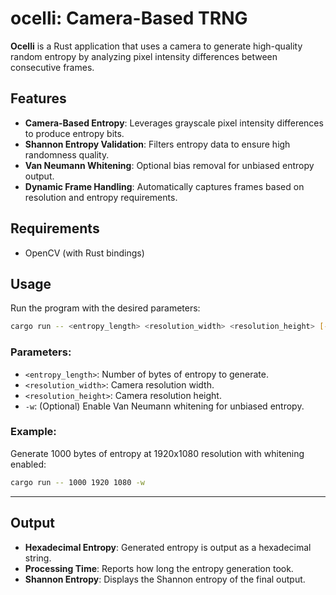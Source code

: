 # ocelli: Camera-Based TRNG

**Ocelli** is a Rust application that uses a camera to generate high-quality random entropy by analyzing pixel intensity differences between consecutive frames.

## Features

- **Camera-Based Entropy**: Leverages grayscale pixel intensity differences to produce entropy bits.
- **Shannon Entropy Validation**: Filters entropy data to ensure high randomness quality.
- **Van Neumann Whitening**: Optional bias removal for unbiased entropy output.
- **Dynamic Frame Handling**: Automatically captures frames based on resolution and entropy requirements.

## Requirements

- OpenCV (with Rust bindings)

## Usage

Run the program with the desired parameters:

```bash
cargo run -- <entropy_length> <resolution_width> <resolution_height> [-w]
```
### Parameters:
- `<entropy_length>`: Number of bytes of entropy to generate.
- `<resolution_width>`: Camera resolution width.
- `<resolution_height>`: Camera resolution height.
- `-w`: (Optional) Enable Van Neumann whitening for unbiased entropy.

### Example:
Generate 1000 bytes of entropy at 1920x1080 resolution with whitening enabled:
```bash
cargo run -- 1000 1920 1080 -w
```

---

## Output

- **Hexadecimal Entropy**: Generated entropy is output as a hexadecimal string.
- **Processing Time**: Reports how long the entropy generation took.
- **Shannon Entropy**: Displays the Shannon entropy of the final output.
